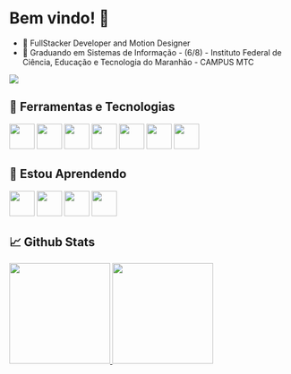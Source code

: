 # Bem vindo! 💫
- 🤖 FullStacker Developer and Motion Designer
- 🔭 Graduando em Sistemas de Informação - (6/8) - Instituto Federal de Ciência, Educação e Tecnologia do Maranhão - CAMPUS MTC

 <div>
<a href="https://www.instagram.com/another.visuals/" target="_blank"><img loading="lazy" src="https://img.shields.io/badge/-Instagram-%23E4405F?style=for-the-badge&logo=instagram&logoColor=white" target="_blank"></a>
</div>         
  
##  💾 Ferramentas e Tecnologias 
<img src="https://cdn.jsdelivr.net/gh/devicons/devicon@latest/icons/java/java-original.svg" width="45" height="45" /> <img src="https://cdn.jsdelivr.net/gh/devicons/devicon@latest/icons/nodejs/nodejs-plain-wordmark.svg" width="45" height="45" />  <img src="https://cdn.jsdelivr.net/gh/devicons/devicon@latest/icons/c/c-original.svg" width="45" height="45" /> <img src="https://cdn.jsdelivr.net/gh/devicons/devicon@latest/icons/git/git-original.svg" width="45" height="45" /> <img src="https://cdn.jsdelivr.net/gh/devicons/devicon@latest/icons/mongodb/mongodb-plain-wordmark.svg" width="45" height="45" /> <img src="https://cdn.jsdelivr.net/gh/devicons/devicon@latest/icons/mysql/mysql-original-wordmark.svg" width="45" height="45" />  <img src="https://cdn.jsdelivr.net/gh/devicons/devicon@latest/icons/react/react-original-wordmark.svg" width="45" height="45" />
                  
                

## 📝 Estou Aprendendo
<img src="https://cdn.jsdelivr.net/gh/devicons/devicon@latest/icons/androidstudio/androidstudio-original.svg" width="45" height="45"/> <img src="https://cdn.jsdelivr.net/gh/devicons/devicon@latest/icons/spring/spring-original.svg" width="45" height="45" /> 
<img src="https://cdn.jsdelivr.net/gh/devicons/devicon@latest/icons/python/python-original.svg" width="45" height="45"/>  <img src="https://cdn.jsdelivr.net/gh/devicons/devicon@latest/icons/flutter/flutter-original.svg" width="45" height="45"/>

## 📈 Github Stats
<div>
<a href="https://github.com/a-mais">
<img loading="lazy" height="180em" src="https://github-readme-stats.vercel.app/api/top-langs/?username=a-mais&layout=compact&langs_count=7&theme=light"/>
<img loading="lazy" height="180em" src="https://github-readme-stats.vercel.app/api?username=a-mais&show_icons=true&theme=light&include_all_commits=true&count_private=true"/>
</div>
